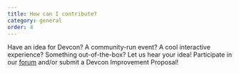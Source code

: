 ```yaml
---
title: How can I contribute?
category: general
order: 4
---
```


Have an idea for Devcon? A community-run event? A cool interactive experience? Something out-of-the-box? Let us hear your idea! Participate in our [forum](https://forum.devcon.org/) and/or submit a Devcon Improvement Proposal!
